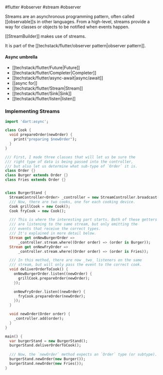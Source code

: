 #flutter #observer #stream #observer 

Streams are an asynchronous programming pattern, often called [[observable]]s in other languages. From a high-level, streams provide a way for classes or objects to be notified when events happen.

[[StreamBuilder]] makes use of streams.

It is part of the [[techstack/flutter/observer pattern|observer pattern]].

#### Async umbrella
- [[techstack/flutter/Future|Future]]
- [[techstack/flutter/Completer|Completer]]
- [[techstack/flutter/async-await|async/await]]
- [[async for]]
- [[techstack/flutter/Stream|Stream]]
- [[techstack/flutter/Sink|Sink]]
- [[techstack/flutter/listen|listen]]

### Implementing Streams
```dart
import 'dart:async';

class Cook {
  void prepareOrder(newOrder) {
    print("preparing $newOrder");
  }
}

/// First, I made three classes that will let us be sure the
/// right type of data is being passed into the controller,
/// but also let us determine what sub-type of `Order` it is.
class Order {}
class Burger extends Order {}
class Fries extends Order {}


class BurgerStand {
  StreamController<Order> _controller = new StreamController.broadcast();
  /// Now, there are two cooks, one for each cooking device.
  Cook grillCook = new Cook();
  Cook fryCook = new Cook();

  /// This is where the interesting part starts. Both of these getters
  /// are listening to the same stream, but only emitting the 
  /// events that receive the correct types. 
  /// It's explained in more detail below.
  Stream get onNewBurgerOrder => 
      _controller.stream.where((Order order) => (order is Burger));
  Stream get onNewFryOrder =>
      _controller.stream.where((Order order) => (order is Fries));

  /// In this method, there are now _two_ listeners on the same
  /// stream, but will only pass the event to the correct cook.
  void deliverOrderToCook() {
    onNewBurgerOrder.listen((newOrder) {
      grillCook.prepareOrder(newOrder);
    });

    onNewFryOrder.listen((newOrder) {
      fryCook.prepareOrder(newOrder);
    });
  }

  void newOrder(Order order) {
    _controller.add(order);
  }
}

main() {
  var burgerStand = new BurgerStand();
  burgerStand.deliverOrderToCook();
  
  /// Now, the `newOrder` method expects an `Order` type (or subtype).
  burgerStand.newOrder(new Burger()); 
  burgerStand.newOrder(new Fries());
}
```